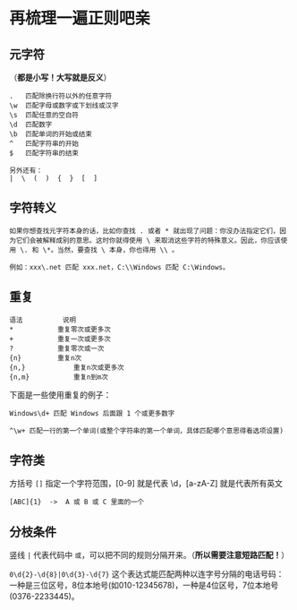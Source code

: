 
# 再梳理一遍正则吧亲

## 元字符

（**都是小写！大写就是反义**）

```
.	匹配除换行符以外的任意字符
\w	匹配字母或数字或下划线或汉字
\s	匹配任意的空白符
\d	匹配数字
\b	匹配单词的开始或结束
^	匹配字符串的开始
$	匹配字符串的结束

另外还有：
|  \  (  )  {  }  [  ]
```

## 字符转义
```
如果你想查找元字符本身的话，比如你查找 . 或者 * 就出现了问题：你没办法指定它们，因为它们会被解释成别的意思。这时你就得使用 \ 来取消这些字符的特殊意义。因此，你应该使用 \. 和 \*。当然，要查找 \ 本身，你也得用 \\ 。
```

`例如：xxx\.net 匹配 xxx.net，C:\\Windows 匹配 C:\Windows。`

## 重复

```
语法	        说明
*	        重复零次或更多次
+	        重复一次或更多次
?	        重复零次或一次
{n}	        重复n次
{n,}	        重复n次或更多次
{n,m}	        重复n到m次
```

下面是一些使用重复的例子：

`Windows\d+ 匹配 Windows 后面跟 1 个或更多数字`

`^\w+ 匹配一行的第一个单词(或整个字符串的第一个单词，具体匹配哪个意思得看选项设置)`

## 字符类

方括号 `[]` 指定一个字符范围，[0-9] 就是代表 \d，[a-zA-Z] 就是代表所有英文

`[ABC]{1}  ->  A 或 B 或 C 里面的一个`

## 分枝条件

竖线 `|` 代表代码中 `或`，可以把不同的规则分隔开来。（**所以需要注意短路匹配！**）

`0\d{2}-\d{8}|0\d{3}-\d{7}` 这个表达式能匹配两种以连字号分隔的电话号码：一种是三位区号，8位本地号(如010-12345678)，一种是4位区号，7位本地号(0376-2233445)。

